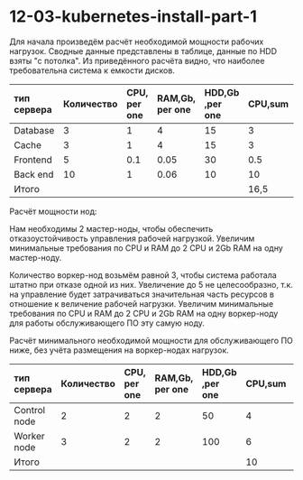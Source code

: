 # 12-03-kubernetes-install-part-1
Для начала произведём расчёт необходимой мощности рабочих нагрузок.
Сводные данные представлены в таблице, данные по HDD взяты "с потолка".
Из приведённого расчёта видно, что наиболее требовательна система к емкости дисков. 


|тип сервера    | Количество   | CPU, per one  | RAM,Gb, per one | HDD,Gb ,per one | CPU,sum      | RAM,Gb,sum    | HDD, Gb,sum   |
|:------------- |:-------------| :-------------| :-------------  | :-------------  |:-------------| :-------------| :-------------| 
| Database      |3             |1              |4                |15               | 3            | 12            |45             | 
| Cache         |3             |1              |4                |15               | 3            | 12            |45             |
| Frontend      |5             |0.1            |0.05             |30               | 0.5          | 0.25          |150            |
| Back end      |10            |1              |0.06             |10               | 10           | 6             |100            |
| Итого         |              |               |                 |                 | 16,5         | 30,25         |340            |

Расчёт мощности нод:

Нам необходимы 2 мастер-ноды, чтобы обеспечить отказоустойчивость управления рабочей нагрузкой. Увеличим минимальные требования по CPU и RAM до 2 CPU и 2Gb RAM на одну мастер-ноду. 

Количество воркер-нод возьмём равной 3, чтобы система работала штатно при отказе одной из них. Увеличение до 5 не целесообразно, т.к. на управление будет затрачиваться значительная часть ресурсов в отношение к величение рабочей нагрузки.  Увеличим минимальные требования по CPU и RAM до 2 CPU и 2Gb RAM на одну воркер-ноду для работы обслуживающего ПО эту самую ноду. 

Расчёт минимального необходимой мощности для обслуживающего ПО ниже, без учёта размещения на воркер-нодах нагрузок.

|тип сервера    | Количество   | CPU, per one  | RAM,Gb, per one | HDD,Gb ,per one | CPU,sum      | RAM,Gb,sum    | HDD, Gb,sum   |
|:------------- |:-------------| :-------------| :-------------  | :-------------  |:-------------| :-------------| :-------------| 
| Control node  |2             |2              |2                |50               | 4            | 4             |100            |
| Worker node   |3             |2              |2                |100              | 6            | 6             |300            | 
| Итого         |              |               |                 |                 | 10           | 10            |400            |
